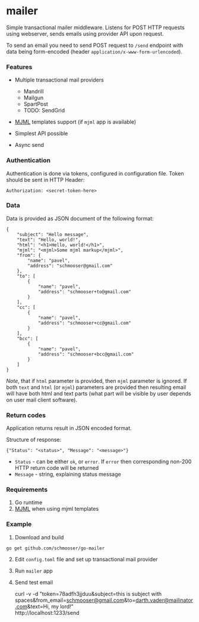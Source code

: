 # mailer

Simple transactional mailer middleware. Listens for POST HTTP requests using
webserver, sends emails using provider API upon request.

To send an email you need to send POST request to `/send` endpoint with data
being form-encoded (header `application/x-www-form-urlencoded`).

### Features

* Multiple transactional mail providers
    * Mandrill
    * Mailgun
    * SpartPost
    * TODO: SendGrid

* [MJML] templates support (if `mjml` app is available)

* Simplest API possible

* Async send

### Authentication

Authentication is done via tokens, configured in configuration file. Token should be sent in HTTP Header:

    Authorization: <secret-token-here>

### Data

Data is provided as JSON document of the following format:


    {
        "subject": "Hello message",
        "text": "Hello, world!",
        "html": "<h1>Hello, world!</h1>",
        "mjml": "<mjml>Some mjml markup</mjml>",
        "from": {
            "name": "pavel",
            "address": "schmooser@gmail.com"
        },
        "to": [
            {
                "name": "pavel",
                "address": "schmooser+to@gmail.com"
            }
        ],
        "cc": [
            {
                "name": "pavel",
                "address": "schmooser+cc@gmail.com"
            }
        ],
        "bcc": [
            {
                "name": "pavel",
                "address": "schmooser+bcc@gmail.com"
            }
        ]
    }

*Note*, that if `html` parameter is provided, then `mjml` parameter is ignored.
If both `text` and `html` (or `mjml`) parameters are provided then resulting
email will have both html and text parts (what part will be visible by user
depends on user mail client software).


### Return codes

Application returns result in JSON encoded format.

Structure of response:

    {"Status": "<status>", "Message": "<message>"}

* `Status` - can be either `ok`, or `error`. If `error` then corresponding
  non-200 HTTP return code will be returned
* `Message` - string, explaining status message


### Requirements

1. Go runtime
2. [MJML] when using mjml templates

### Example

1. Download and build

`go get github.com/schmooser/go-mailer`

2. Edit `config.toml` file and set up transactional mail provider

3. Run `mailer` app

4. Send test email

    curl -v -d "token=78adfh3jjduu&subject=this is subject with spaces&from_email=schmooser@gmail.com&to=darth.vader@mailinator.com&text=Hi, my lord!" \
    http://localhost:1233/send


[MJML]: http://mjml.io
